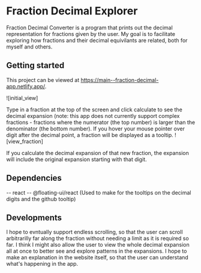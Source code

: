 # Fraction Decimal Explorer

Fraction Decimal Converter is a program that prints out the decimal representation for fractions given by the user. My goal is to facilitate exploring how fractions and their decimal equivilants are related, both for myself and others.

## Getting started

This project can be viewed at https://main--fraction-decimal-app.netlify.app/.

![initial_view]

Type in a fraction at the top of the screen and click calculate to see the decimal expansion (note: this app does not currently support complex fractions - fractions where the numerator (the top number) is larger than the denominator (the bottom number). If you hover your mouse pointer over digit after the decimal point, a fraction will be displayed as a tooltip.
![view_fraction]

If you calculate the decimal expansion of that new fraction, the expansion will include the original expansion starting with that digit.

## Dependencies

-- react
-- @floating-ui/react (Used to make for the tooltips on the decimal digits and the github tooltip)

## Developments

I hope to evntually support endless scrolling, so that the user can scroll arbitrarilly far along the fraction without needing a limit as it is required so far. I think I might also allow the user to view the whole decimal expansion all at once to better see and explore patterns in the expansions. I hope to make an explanation in the website itself, so that the user can understand what's happening in the app.

